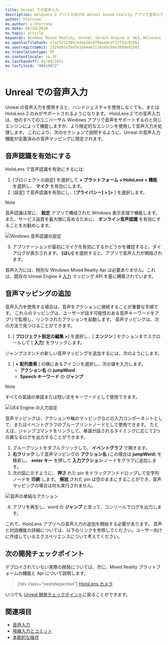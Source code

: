 ```yaml
---
title: Unreal での音声入力
description: HoloLens 2 デバイス向けの Unreal mixed reality アプリで音声入力、音声マッピング、および認識を設定して使用する方法について説明します。
author: hferrone
ms.author: v-hferrone
ms.date: 06/10/2020
ms.topic: article
keywords: Windows Mixed Reality、Unreal、Unreal Engine 4、UE4、HoloLens 2、音声、音声入力、音声認識、mixed reality、開発、機能、ドキュメント、ガイド、ホログラム、ゲーム開発、mixed reality ヘッドセット、windows mixed Reality ヘッドセット、virtual reality ヘッドセット
ms.openlocfilehash: c7ac523258dc44aa261470aea8cdf21f32c915b2
ms.sourcegitcommit: 2329db5a76dfe1b844e21291dbc8ee3888ed1b81
ms.translationtype: MT
ms.contentlocale: ja-JP
ms.lasthandoff: 01/08/2021
ms.locfileid: "98010072"
---
```

# <a name="voice-input-in-unreal"></a>Unreal での音声入力

Unreal の音声入力を使用すると、ハンドジェスチャを使用しなくても、または HoloLens 2 のみがサポートされるようになります。 HoloLens 2 での音声入力は、他のすべてのユニバーサル Windows アプリで音声をサポートするのと同じエンジンによって機能しますが、より限定的なエンジンを使用して音声入力を処理します。 これにより、次のセクションで説明するように、Unreal の音声入力機能が定義済みの音声マッピングに限定されます。 

## <a name="enabling-speech-recognition"></a>音声認識を有効にする

HoloLens で音声認識を有効にするには:
1. [プロジェクトの設定] を選択して **> プラットフォーム > HoloLens > 機能** を選択し、 **マイク** を有効にします。 
2. [設定] で音声認識を有効にし、[**プライバシー] > [>** ] を選択します。 

> [!NOTE]
> 音声認識は常に、 **設定** アプリで構成された Windows 表示言語で機能します。 また、サービス品質を最大限に高めるために、 **オンライン音声認識** を有効にすることをお勧めします。

![Windows 音声認識の設定](images/unreal/speech-recognition-settings.png)

3. アプリケーションが最初にマイクを有効にするかどうかを確認すると、ダイアログが表示されます。 **[はい]** を選択すると、アプリで音声入力が開始されます。

音声入力には、特別な Windows Mixed Reality Api は必要ありません。これは、既存の Unreal Engine 4 [入力](https://docs.unrealengine.com/Gameplay/Input/index.html) マッピング API を基に構築されています。 

## <a name="adding-speech-mappings"></a>音声マッピングの追加

音声入力を使用する場合は、音声をアクションに接続することが重要な手順です。 これらのマッピングは、ユーザーが話す可能性のある音声キーワードをアプリで監視し、リンクされたアクションを起動します。 音声マッピングは、次の方法で見つけることができます。
1. [ **プロジェクト設定の編集 >**] を選択し、[ **エンジン** ] セクションまでスクロールして [ **入力**] をクリックします。

ジャンプコマンドの新しい音声マッピングを追加するには、次のようにします。
1. [ **+** **配列要素** ] の横にあるアイコンを選択し、次の値を入力します。
    * **アクション名** の **jumpWord**
    * **Speech キーワード** の **ジャンプ**

> [!NOTE]
> すべての英語の単語または短い文をキーワードとして使用できます。 

![UE4 Engine の入力設定](images/unreal/engine-input.png)

音声マッピングは、アクションや軸のマッピングなどの入力コンポーネントとして、またはイベントグラフのブループリントノードとして使用できます。 たとえば、ジャンプコマンドをリンクして、単語が話されるタイミングに応じて2つの異なるログを出力することができます。

1. ブループリントをダブルクリックして、 **イベントグラフ** で開きます。
2. **右クリック** して音声マッピングの **アクション名** (この場合は **jumpWord**) を検索し、 **enter キー** を押して **入力アクション** ノードをグラフに追加します。
3. 次の図に示すように、 **押さ** れた pin をドラッグアンドドロップして文字列ノードを **印刷** します。 **解放** された pin は空のままにすることができ、音声マッピングの場合は何も実行されません。
 
![音声の単純なアクション](images/unreal/voice-input-img-03.png)

4. アプリを再生し、word の **ジャンプ** と言って、コンソールでログを出力します。

これで、HoloLens アプリへの音声入力の追加を開始する必要があります。 音声と対話機能の詳細については、以下のリンクを参照してください。ユーザー向けに作成しているエクスペリエンスについて考えてください。

## <a name="next-development-checkpoint"></a>次の開発チェックポイント

デプロイされていない実際の開発については、次に、Mixed Reality プラットフォームの機能と Api について説明します。 

> [!div class="nextstepaction"]
> [HoloLens カメラ](unreal-hololens-camera.md)

いつでも [Unreal 開発チェックポイント](unreal-development-overview.md#2-core-building-blocks)に戻ることができます。

## <a name="see-also"></a>関連項目
* [音声入力](../../design/voice-input.md)
* [視線入力とコミット](../../design/gaze-and-commit.md)
* [本能的な操作](../../design/interaction-fundamentals.md)


